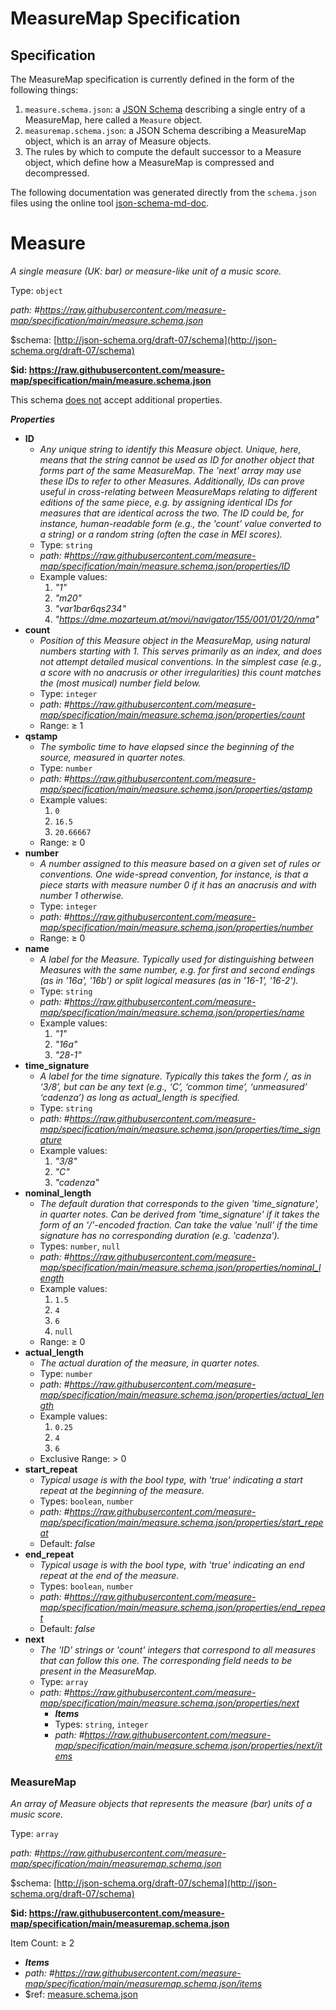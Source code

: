 # MeasureMap Specification

## Specification

The MeasureMap specification is currently defined in the form of the following things:

1. `measure.schema.json`: a [JSON Schema](https://json-schema.org/) describing a single entry of a MeasureMap, here 
   called a `Measure` object.
2. `measuremap.schema.json`: a JSON Schema describing a MeasureMap object, which is an array of Measure objects.
3. The rules by which to compute the default successor to a Measure object, which define how a MeasureMap is 
   compressed and decompressed. 

The following documentation was generated directly from the `schema.json` files using the online tool 
[json-schema-md-doc](https://brianwendt.github.io/json-schema-md-doc/).

# Measure

_A single measure (UK: bar) or measure-like unit of a music score._

Type: `object`

<i id="https://raw.githubusercontent.com/measure-map/specification/main/measure.schema.json">path: #https://raw.githubusercontent.com/measure-map/specification/main/measure.schema.json</i>

&#36;schema: [http://json-schema.org/draft-07/schema](http://json-schema.org/draft-07/schema)

<b id="httpsraw.githubusercontent.commeasure-mapspecificationmainmeasure.schema.json">&#36;id: https://raw.githubusercontent.com/measure-map/specification/main/measure.schema.json</b>

This schema <u>does not</u> accept additional properties.

**_Properties_**

 - <b id="#https://raw.githubusercontent.com/measure-map/specification/main/measure.schema.json/properties/ID">ID</b>
	 - _Any unique string to identify this Measure object. Unique, here, means that the string cannot be used as ID for another object that forms part of the same MeasureMap. The 'next' array may use these IDs to refer to other Measures. Additionally, IDs can prove useful in cross-relating between MeasureMaps relating to different editions of the same piece, e.g. by assigning identical IDs for measures that are identical across the two. The ID could be, for instance, human-readable form (e.g., the 'count' value converted to a string) or a random string (often the case in MEI scores)._
	 - Type: `string`
	 - <i id="https://raw.githubusercontent.com/measure-map/specification/main/measure.schema.json/properties/ID">path: #https://raw.githubusercontent.com/measure-map/specification/main/measure.schema.json/properties/ID</i>
	 - Example values: 
		 1. _"1"_
		 2. _"m20"_
		 3. _"var1bar6qs234"_
		 4. _"https://dme.mozarteum.at/movi/navigator/155/001/01/20/nma"_
 - <b id="#https://raw.githubusercontent.com/measure-map/specification/main/measure.schema.json/properties/count">count</b>
	 - _Position of this Measure object in the MeasureMap, using natural numbers starting with 1. This serves primarily as an index, and does not attempt detailed musical conventions. In the simplest case (e.g., a score with no anacrusis or other irregularities) this count matches the (most musical) number field below._
	 - Type: `integer`
	 - <i id="https://raw.githubusercontent.com/measure-map/specification/main/measure.schema.json/properties/count">path: #https://raw.githubusercontent.com/measure-map/specification/main/measure.schema.json/properties/count</i>
	 - Range:  &ge; 1
 - <b id="#https://raw.githubusercontent.com/measure-map/specification/main/measure.schema.json/properties/qstamp">qstamp</b>
	 - _The symbolic time to have elapsed since the beginning of the source, measured in quarter notes._
	 - Type: `number`
	 - <i id="https://raw.githubusercontent.com/measure-map/specification/main/measure.schema.json/properties/qstamp">path: #https://raw.githubusercontent.com/measure-map/specification/main/measure.schema.json/properties/qstamp</i>
	 - Example values: 
		 1. `0`
		 2. `16.5`
		 3. `20.66667`
	 - Range:  &ge; 0
 - <b id="#https://raw.githubusercontent.com/measure-map/specification/main/measure.schema.json/properties/number">number</b>
	 - _A number assigned to this measure based on a given set of rules or conventions. One wide-spread convention, for instance, is that a piece starts with measure number 0 if it has an anacrusis and with number 1 otherwise._
	 - Type: `integer`
	 - <i id="https://raw.githubusercontent.com/measure-map/specification/main/measure.schema.json/properties/number">path: #https://raw.githubusercontent.com/measure-map/specification/main/measure.schema.json/properties/number</i>
	 - Range:  &ge; 0
 - <b id="#https://raw.githubusercontent.com/measure-map/specification/main/measure.schema.json/properties/name">name</b>
	 - _A label for the Measure. Typically used for distinguishing between Measures with the same number, e.g. for first and second endings (as in '16a', '16b') or split logical measures (as in '16-1', '16-2')._
	 - Type: `string`
	 - <i id="https://raw.githubusercontent.com/measure-map/specification/main/measure.schema.json/properties/name">path: #https://raw.githubusercontent.com/measure-map/specification/main/measure.schema.json/properties/name</i>
	 - Example values: 
		 1. _"1"_
		 2. _"16a"_
		 3. _"28-1"_
 - <b id="#https://raw.githubusercontent.com/measure-map/specification/main/measure.schema.json/properties/time_signature">time_signature</b>
	 - _A label for the time signature. Typically this takes the form <int>/<int>, as in ‘3/8’, but can be any text (e.g., ‘C’, ‘common time’, ‘unmeasured’ ‘cadenza’) as long as actual_length is specified._
	 - Type: `string`
	 - <i id="https://raw.githubusercontent.com/measure-map/specification/main/measure.schema.json/properties/time_signature">path: #https://raw.githubusercontent.com/measure-map/specification/main/measure.schema.json/properties/time_signature</i>
	 - Example values: 
		 1. _"3/8"_
		 2. _"C"_
		 3. _"cadenza"_
 - <b id="#https://raw.githubusercontent.com/measure-map/specification/main/measure.schema.json/properties/nominal_length">nominal_length</b>
	 - _The default duration that corresponds to the given 'time_signature', in quarter notes. Can be derived from 'time_signature' if it takes the form of an '<int>/<int>'-encoded fraction. Can take the value 'null' if the time signature has no corresponding duration (e.g. 'cadenza')._
	 - Types: `number`, `null`
	 - <i id="https://raw.githubusercontent.com/measure-map/specification/main/measure.schema.json/properties/nominal_length">path: #https://raw.githubusercontent.com/measure-map/specification/main/measure.schema.json/properties/nominal_length</i>
	 - Example values: 
		 1. `1.5`
		 2. `4`
		 3. `6`
		 4. `null`
	 - Range:  &ge; 0
 - <b id="#https://raw.githubusercontent.com/measure-map/specification/main/measure.schema.json/properties/actual_length">actual_length</b>
	 - _The actual duration of the measure, in quarter notes._
	 - Type: `number`
	 - <i id="https://raw.githubusercontent.com/measure-map/specification/main/measure.schema.json/properties/actual_length">path: #https://raw.githubusercontent.com/measure-map/specification/main/measure.schema.json/properties/actual_length</i>
	 - Example values: 
		 1. `0.25`
		 2. `4`
		 3. `6`
	 - Exclusive Range:  > 0
 - <b id="#https://raw.githubusercontent.com/measure-map/specification/main/measure.schema.json/properties/start_repeat">start_repeat</b>
	 - _Typical usage is with the bool type, with 'true' indicating a start repeat at the beginning of the measure._
	 - Types: `boolean`, `number`
	 - <i id="https://raw.githubusercontent.com/measure-map/specification/main/measure.schema.json/properties/start_repeat">path: #https://raw.githubusercontent.com/measure-map/specification/main/measure.schema.json/properties/start_repeat</i>
	 - Default: _false_
 - <b id="#https://raw.githubusercontent.com/measure-map/specification/main/measure.schema.json/properties/end_repeat">end_repeat</b>
	 - _Typical usage is with the bool type, with 'true' indicating an end repeat at the end of the measure._
	 - Types: `boolean`, `number`
	 - <i id="https://raw.githubusercontent.com/measure-map/specification/main/measure.schema.json/properties/end_repeat">path: #https://raw.githubusercontent.com/measure-map/specification/main/measure.schema.json/properties/end_repeat</i>
	 - Default: _false_
 - <b id="#https://raw.githubusercontent.com/measure-map/specification/main/measure.schema.json/properties/next">next</b>
	 - _The 'ID' strings or 'count' integers that correspond to all measures that can follow this one. The corresponding field needs to be present in the MeasureMap._
	 - Type: `array`
	 - <i id="https://raw.githubusercontent.com/measure-map/specification/main/measure.schema.json/properties/next">path: #https://raw.githubusercontent.com/measure-map/specification/main/measure.schema.json/properties/next</i>
		 - **_Items_**
		 - Types: `string`, `integer`
		 - <i id="https://raw.githubusercontent.com/measure-map/specification/main/measure.schema.json/properties/next/items">path: #https://raw.githubusercontent.com/measure-map/specification/main/measure.schema.json/properties/next/items</i>
	

### MeasureMap

_An array of Measure objects that represents the measure (bar) units of a music score._

Type: `array`

<i id="https://raw.githubusercontent.com/measure-map/specification/main/measuremap.schema.json">path: #https://raw.githubusercontent.com/measure-map/specification/main/measuremap.schema.json</i>

&#36;schema: [http://json-schema.org/draft-07/schema](http://json-schema.org/draft-07/schema)

<b id="httpsraw.githubusercontent.commeasure-mapspecificationmainmeasuremap.schema.json">&#36;id: https://raw.githubusercontent.com/measure-map/specification/main/measuremap.schema.json</b>

Item Count:  &ge; 2
 - **_Items_**
 - <i id="https://raw.githubusercontent.com/measure-map/specification/main/measuremap.schema.json/items">path: #https://raw.githubusercontent.com/measure-map/specification/main/measuremap.schema.json/items</i>
 - &#36;ref: [measure.schema.json](#measure.schema.json)

